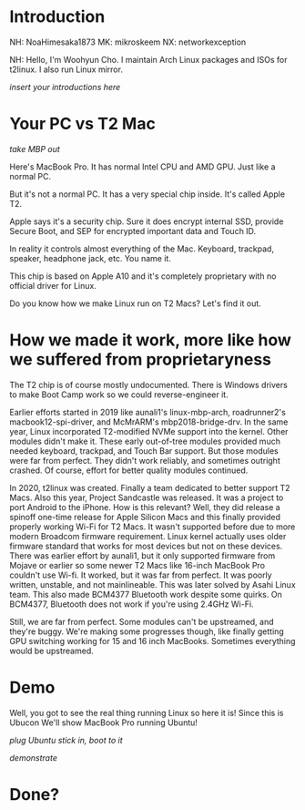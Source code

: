 # Introduction
NH: NoaHimesaka1873 MK: mikroskeem NX: networkexception

NH: Hello, I'm Woohyun Cho. I maintain Arch Linux packages and ISOs for t2linux. I also run Linux mirror. 

*insert your introductions here*

# Your PC vs T2 Mac

*take MBP out*

Here's MacBook Pro. It has normal Intel CPU and AMD GPU. Just like a normal PC.

But it's not a normal PC. It has a very special chip inside. It's called Apple T2.

Apple says it's a security chip. Sure it does encrypt internal SSD, provide Secure Boot, and SEP for encrypted important data and Touch ID.

In reality it controls almost everything of the Mac. Keyboard, trackpad, speaker, headphone jack, etc. You name it.

This chip is based on Apple A10 and it's completely proprietary with no official driver for Linux.

Do you know how we make Linux run on T2 Macs? Let's find it out.

# How we made it work, more like how we suffered from proprietaryness

The T2 chip is of course mostly undocumented. There is Windows drivers to make Boot Camp work so we could reverse-engineer it. 

Earlier efforts started in 2019 like aunali1's linux-mbp-arch, roadrunner2's macbook12-spi-driver, and McMrARM's mbp2018-bridge-drv. In the same year, Linux incorporated T2-modified NVMe support into the kernel. Other modules didn't make it. These early out-of-tree modules provided much needed keyboard, trackpad, and Touch Bar support. But those modules were far from perfect. They didn't work reliably, and sometimes outright crashed. Of course, effort for better quality modules continued.

In 2020, t2linux was created. Finally a team dedicated to better support T2 Macs. Also this year, Project Sandcastle was released. It was a project to port Android to the iPhone. How is this relevant? Well, they did release a spinoff one-time release for Apple Silicon Macs and this finally provided properly working Wi-Fi for T2 Macs. It wasn't supported before due to more modern Broadcom firmware requirement. Linux kernel actually uses older firmware standard that works for most devices but not on these devices. There was earlier effort by aunali1, but it only supported firmware from Mojave or earlier so some newer T2 Macs like 16-inch MacBook Pro couldn't use Wi-fi. It worked, but it was far from perfect. It was poorly written, unstable, and not mainlineable. This was later solved by Asahi Linux team. This also made BCM4377 Bluetooth work despite some quirks. On BCM4377, Bluetooth does not work if you're using 2.4GHz Wi-Fi.

Still, we are far from perfect. Some modules can't be upstreamed, and they're buggy. We're making some progresses though, like finally getting GPU switching working for 15 and 16 inch MacBooks. Sometimes everything would be upstreamed.

# Demo

Well, you got to see the real thing running Linux so here it is! Since this is Ubucon We'll show MacBook Pro running Ubuntu!

*plug Ubuntu stick in, boot to it*

*demonstrate*

# Done?
